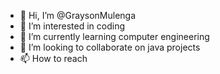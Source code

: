 - 👋 Hi, I’m @GraysonMulenga
- 👀 I’m interested in coding 
- 🌱 I’m currently learning computer engineering 
- 💞️ I’m looking to collaborate on java projects 
- 📫 How to reach  

<!---
GraysonMulenga/GraysonMulenga is a ✨ special ✨ repository because its `README.md` (this file) appears on your GitHub profile.
You can click the Preview link to take a look at your changes.
--->
